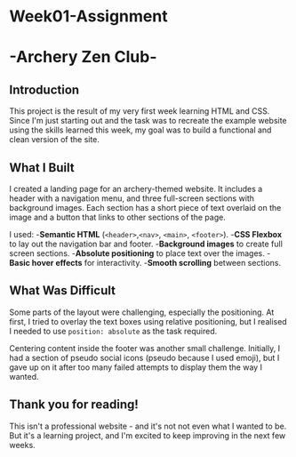 # Week01-Assignment

# -Archery Zen Club-

## Introduction

This project is the result of my very first week learning HTML and CSS. Since I'm just starting out and the task was to recreate the example website using the skills learned this week, my goal was to build a functional and clean version of the site.

## What I Built

I created a landing page for an archery-themed website. It includes a header with a navigation menu, and three full-screen sections with background images. Each section has a short piece of text overlaid on the image and a button that links to other sections of the page.

I used: -**Semantic HTML** (`<header>`,`<nav>`, `<main>`, `<footer>`). -**CSS Flexbox** to lay out the navigation bar and footer. -**Background images** to create full screen sections. -**Absolute positioning** to place text over the images. -**Basic hover effects** for interactivity. -**Smooth scrolling** between sections.

## What Was Difficult

Some parts of the layout were challenging, especially the positioning. At first, I tried to overlay the text boxes using relative positioning, but I realised I needed to use `position: absolute` as the task required.

Centering content inside the footer was another small challenge. Initially, I had a section of pseudo social icons (pseudo because I used emoji), but I gave up on it after too many failed attempts to display them the way I wanted.

## Thank you for reading!

This isn't a professional website - and it's not not even what I wanted to be. But it's a learning project, and I'm excited to keep improving in the next few weeks.
